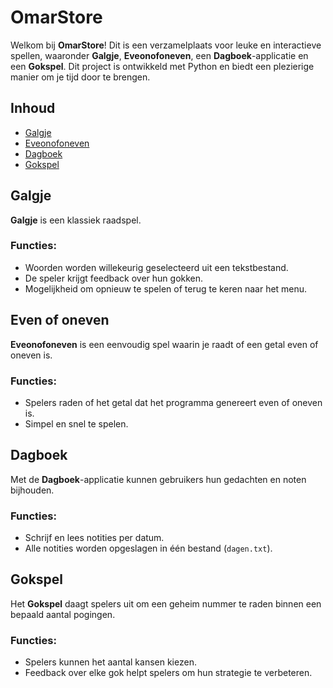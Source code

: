 # OmarStore

Welkom bij **OmarStore**! Dit is een verzamelplaats voor leuke en interactieve spellen, waaronder **Galgje**, **Eveonofoneven**, een **Dagboek**-applicatie en een **Gokspel**. Dit project is ontwikkeld met Python en biedt een plezierige manier om je tijd door te brengen.

## Inhoud

- [Galgje](#galgje)
- [Eveonofoneven](#evenofoneven)
- [Dagboek](#dagboek)
- [Gokspel](#gokspel)


## Galgje

**Galgje** is een klassiek raadspel.
### Functies:
- Woorden worden willekeurig geselecteerd uit een tekstbestand.
- De speler krijgt feedback over hun gokken.
- Mogelijkheid om opnieuw te spelen of terug te keren naar het menu.

## Even of oneven

**Eveonofoneven** is een eenvoudig spel waarin je raadt of een getal even of oneven is.

### Functies:
- Spelers raden of het getal dat het programma genereert even of oneven is.
- Simpel en snel te spelen.

## Dagboek

Met de **Dagboek**-applicatie kunnen gebruikers hun gedachten en noten bijhouden. 

### Functies:
- Schrijf en lees notities per datum.
- Alle notities worden opgeslagen in één bestand (`dagen.txt`).

## Gokspel

Het **Gokspel** daagt spelers uit om een geheim nummer te raden binnen een bepaald aantal pogingen. 

### Functies:
- Spelers kunnen het aantal kansen kiezen.
- Feedback over elke gok helpt spelers om hun strategie te verbeteren.



